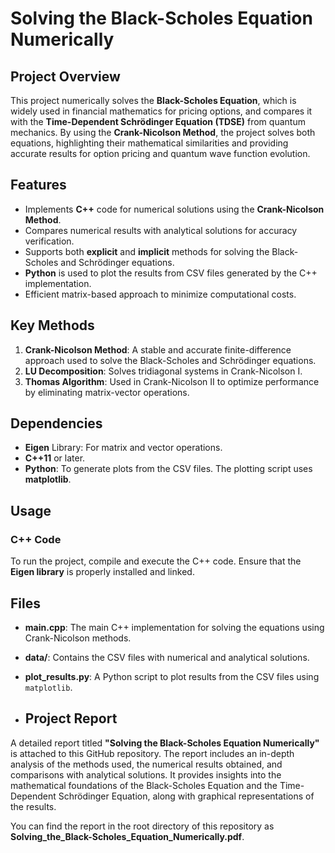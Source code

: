 # Solving the Black-Scholes Equation Numerically

## Project Overview
This project numerically solves the **Black-Scholes Equation**, which is widely used in financial mathematics for pricing options, and compares it with the **Time-Dependent Schrödinger Equation (TDSE)** from quantum mechanics. By using the **Crank-Nicolson Method**, the project solves both equations, highlighting their mathematical similarities and providing accurate results for option pricing and quantum wave function evolution.

## Features
- Implements **C++** code for numerical solutions using the **Crank-Nicolson Method**.
- Compares numerical results with analytical solutions for accuracy verification.
- Supports both **explicit** and **implicit** methods for solving the Black-Scholes and Schrödinger equations.
- **Python** is used to plot the results from CSV files generated by the C++ implementation.
- Efficient matrix-based approach to minimize computational costs.

## Key Methods
1. **Crank-Nicolson Method**: A stable and accurate finite-difference approach used to solve the Black-Scholes and Schrödinger equations.
2. **LU Decomposition**: Solves tridiagonal systems in Crank-Nicolson I.
3. **Thomas Algorithm**: Used in Crank-Nicolson II to optimize performance by eliminating matrix-vector operations.

## Dependencies
- **Eigen** Library: For matrix and vector operations.
- **C++11** or later.
- **Python**: To generate plots from the CSV files. The plotting script uses **matplotlib**.

## Usage

### C++ Code
To run the project, compile and execute the C++ code. Ensure that the **Eigen library** is properly installed and linked.

## Files

- **main.cpp**: The main C++ implementation for solving the equations using Crank-Nicolson methods.
- **data/**: Contains the CSV files with numerical and analytical solutions.
- **plot_results.py**: A Python script to plot results from the CSV files using `matplotlib`.

- ## Project Report

A detailed report titled **"Solving the Black-Scholes Equation Numerically"** is attached to this GitHub repository. The report includes an in-depth analysis of the methods used, the numerical results obtained, and comparisons with analytical solutions. It provides insights into the mathematical foundations of the Black-Scholes Equation and the Time-Dependent Schrödinger Equation, along with graphical representations of the results.

You can find the report in the root directory of this repository as **Solving_the_Black-Scholes_Equation_Numerically.pdf**.




